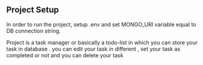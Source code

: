 ## Project Setup

In order to run the project, setup .env and set MONGO_URI variable equal to DB connection string.

Project is a task manager or basically a todo-list in which you can store your task in database .
you can edit your task in different , set your task as completed or not  and you can delete your task
